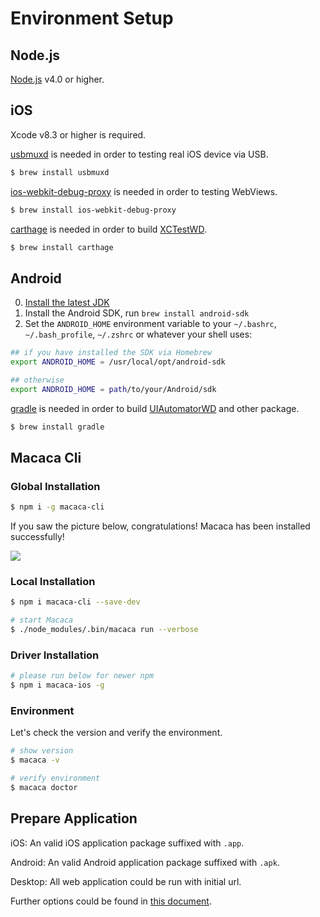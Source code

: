 # Environment Setup

## Node.js

[Node.js](https://nodejs.org/) v4.0 or higher.

## iOS

Xcode v8.3 or higher is required.

[usbmuxd](//github.com/libimobiledevice/usbmuxd) is needed in order to testing real iOS device via USB.

``` bash
$ brew install usbmuxd
```

[ios-webkit-debug-proxy](//github.com/google/ios-webkit-debug-proxy) is needed in order to testing WebViews.

``` bash
$ brew install ios-webkit-debug-proxy
```

[carthage](//github.com/Carthage/Carthage) is needed in order to build [XCTestWD](//github.com/macacajs/XCTestWD).

``` bash
$ brew install carthage
```

## Android

0. [Install the latest JDK](http://www.oracle.com/technetwork/java/javase/downloads/jdk8-downloads-2133151.html)
0. Install the Android SDK, run `brew install android-sdk`
0. Set the `ANDROID_HOME` environment variable to your `~/.bashrc`, `~/.bash_profile`, `~/.zshrc` or whatever your shell uses:

``` bash
## if you have installed the SDK via Homebrew
export ANDROID_HOME = /usr/local/opt/android-sdk

## otherwise
export ANDROID_HOME = path/to/your/Android/sdk
```

[gradle](https://gradle.org) is needed in order to build [UIAutomatorWD](//github.com/macacajs/UIAutomatorWD) and other package.

``` bash
$ brew install gradle
```

## Macaca Cli

### Global Installation

``` bash
$ npm i -g macaca-cli
```

If you saw the picture below, congratulations! Macaca has been installed successfully!

![](http://ww4.sinaimg.cn/large/6d308bd9gw1faie2w55hnj20rs0ov4fu.jpg)

### Local Installation

``` bash
$ npm i macaca-cli --save-dev

# start Macaca
$ ./node_modules/.bin/macaca run --verbose
```

### Driver Installation

``` bash
# please run below for newer npm
$ npm i macaca-ios -g
```

### Environment

Let's check the version and verify the environment.

``` bash
# show version
$ macaca -v

# verify environment
$ macaca doctor
```

## Prepare Application

iOS: An valid iOS application package suffixed with `.app`.

Android: An valid Android application package suffixed with `.apk`.

Desktop: All web application could be run with initial url.

Further options could be found in [this document](./cli-usage).

